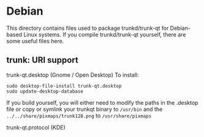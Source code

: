 
Debian
====================
This directory contains files used to package trunkd/trunk-qt
for Debian-based Linux systems. If you compile trunkd/trunk-qt yourself, there are some useful files here.

## trunk: URI support ##


trunk-qt.desktop  (Gnome / Open Desktop)
To install:

	sudo desktop-file-install trunk-qt.desktop
	sudo update-desktop-database

If you build yourself, you will either need to modify the paths in
the .desktop file or copy or symlink your trunkqt binary to `/usr/bin`
and the `../../share/pixmaps/trunk128.png` to `/usr/share/pixmaps`

trunk-qt.protocol (KDE)

